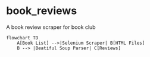 # book_reviews
A book review scraper for book club

```mermaid
flowchart TD
    A[Book List] -->|Selenium Scraper| B[HTML Files]
    B --> |Beatiful Soup Parser| C[Reviews]
```
